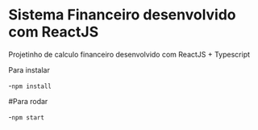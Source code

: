 # Sistema Financeiro desenvolvido com ReactJS

Projetinho de calculo financeiro desenvolvido com ReactJS + Typescript


Para instalar

-`npm install`

#Para rodar

-`npm start`



